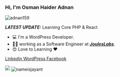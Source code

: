 
### Hi, I'm Osman Haider Adnan
<p align="left"> <img src="https://komarev.com/ghpvc/?username=adnan159&label=Profile%20views&color=0e75b6&style=flat" alt="adnan159" /> </p>

_**LATEST UPDATE:**_ Learning  Core PHP & React

- 💻 I'm a WordPress Developer.
- 👨‍💻 working as a Software Engineer at ***<a href="https://jouleslabs.com/">JoulesLabs</a>***.
- 😍 Love to Learning ❤️

<a href="https://www.linkedin.com/in/osman-haider-adnan/"> Linkedin </a>
<a href="https://profiles.wordpress.org/adnan159"> WordPress </a>
<a href="https://www.facebook.com/osmanhaider.adnan"> Facebook </a>

<img src="https://github-readme-stats.vercel.app/api?username=adnan159&&show_icons=true&title_color=161239&icon_color=150829&text_color=692ACF&bg_color=ffffff">
<img align="center" src="https://github-readme-stats.vercel.app/api/top-langs/?username=adnan159&theme=black-blue" alt="nameisjayant"/>
